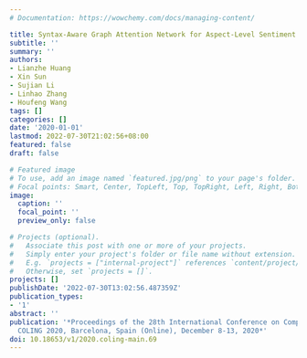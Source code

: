 ```yaml
---
# Documentation: https://wowchemy.com/docs/managing-content/

title: Syntax-Aware Graph Attention Network for Aspect-Level Sentiment Classification
subtitle: ''
summary: ''
authors:
- Lianzhe Huang
- Xin Sun
- Sujian Li
- Linhao Zhang
- Houfeng Wang
tags: []
categories: []
date: '2020-01-01'
lastmod: 2022-07-30T21:02:56+08:00
featured: false
draft: false

# Featured image
# To use, add an image named `featured.jpg/png` to your page's folder.
# Focal points: Smart, Center, TopLeft, Top, TopRight, Left, Right, BottomLeft, Bottom, BottomRight.
image:
  caption: ''
  focal_point: ''
  preview_only: false

# Projects (optional).
#   Associate this post with one or more of your projects.
#   Simply enter your project's folder or file name without extension.
#   E.g. `projects = ["internal-project"]` references `content/project/deep-learning/index.md`.
#   Otherwise, set `projects = []`.
projects: []
publishDate: '2022-07-30T13:02:56.487359Z'
publication_types:
- '1'
abstract: ''
publication: '*Proceedings of the 28th International Conference on Computational Linguistics,
  COLING 2020, Barcelona, Spain (Online), December 8-13, 2020*'
doi: 10.18653/v1/2020.coling-main.69
---
```

